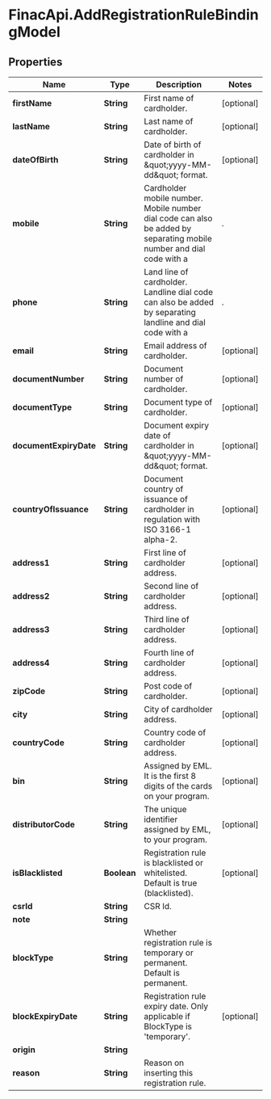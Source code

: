# FinacApi.AddRegistrationRuleBindingModel

## Properties
Name | Type | Description | Notes
------------ | ------------- | ------------- | -------------
**firstName** | **String** | First name of cardholder. | [optional] 
**lastName** | **String** | Last name of cardholder. | [optional] 
**dateOfBirth** | **String** | Date of birth of cardholder in \&quot;yyyy-MM-dd\&quot; format. | [optional] 
**mobile** | **String** | Cardholder mobile number. Mobile number dial code can also be added by separating mobile number and dial code with a |. | [optional] 
**phone** | **String** | Land line of cardholder. Landline dial code can also be added by separating landline and dial code with a |. | [optional] 
**email** | **String** | Email address of cardholder. | [optional] 
**documentNumber** | **String** | Document number of cardholder. | [optional] 
**documentType** | **String** | Document type of cardholder. | [optional] 
**documentExpiryDate** | **String** | Document expiry date of cardholder in \&quot;yyyy-MM-dd\&quot; format. | [optional] 
**countryOfIssuance** | **String** | Document country of issuance of cardholder in regulation with ISO 3166-1 alpha-2. | [optional] 
**address1** | **String** | First line of cardholder address. | [optional] 
**address2** | **String** | Second line of cardholder address. | [optional] 
**address3** | **String** | Third line of cardholder address. | [optional] 
**address4** | **String** | Fourth line of cardholder address. | [optional] 
**zipCode** | **String** | Post code of cardholder. | [optional] 
**city** | **String** | City of cardholder address. | [optional] 
**countryCode** | **String** | Country code of cardholder address. | [optional] 
**bin** | **String** | Assigned by EML. It is the first 8 digits of the cards on your program. | [optional] 
**distributorCode** | **String** | The unique identifier assigned by EML, to your program. | [optional] 
**isBlacklisted** | **Boolean** | Registration rule is blacklisted or whitelisted. Default is true (blacklisted). | [optional] 
**csrId** | **String** | CSR Id. | 
**note** | **String** |  | 
**blockType** | **String** | Whether registration rule is temporary or permanent. Default is permanent. | 
**blockExpiryDate** | **String** | Registration rule expiry date. Only applicable if BlockType is &#x27;temporary&#x27;. | [optional] 
**origin** | **String** |  | 
**reason** | **String** | Reason on inserting this registration rule. | 
